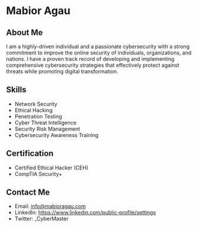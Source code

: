 # Mabior Agau

## About Me

I am a highly-driven individual and a passionate cybersecurity with a strong commitment to improve the online security of individuals, organizations, and nations. I have a proven track record of developing and implementing comprehensive cybersecurity strategies that effectively protect against threats while promoting digital transformation.

## Skills

- Network Security
- Ethical Hacking
- Penetration Testing
- Cyber Threat Intelligence
- Security Risk Management
- Cybersecurity Awareness Training

## Certification 

- Certified Ethical Hacker (CEH)
- CompTIA Security+

## Contact Me

- Email: info@mabioragau.com 
- LinkedIn: https://www.linkedin.com/public-profile/settings
- Twitter: _CyberMaster 
